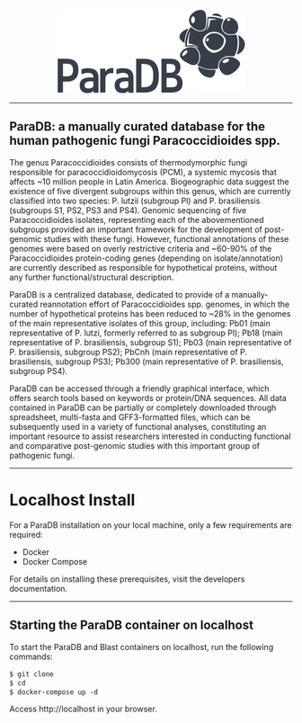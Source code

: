 <p align="center"><img src="https://raw.githubusercontent.com/ParacoccidioidesDB/paracoccidioidesdb.github.io/master/images/paradb_logo.png"></p>

---

## ParaDB: a manually curated database for the human pathogenic fungi Paracoccidioides spp.

The genus Paracoccidioides consists of thermodymorphic fungi responsible for paracoccidioidomycosis (PCM), a systemic mycosis that affects ~10 million people in Latin America. Biogeographic data suggest the existence of five divergent subgroups within this genus, which are currently classified into two species: P. lutzii (subgroup Pl) and P. brasiliensis (subgroups S1, PS2, PS3 and PS4). Genomic sequencing of five Paracoccidioides isolates, representing each of the abovementioned subgroups provided an important framework for the development of post-genomic studies with these fungi. However, functional annotations of these genomes were based on overly restrictive criteria and ~60-90% of the Paracoccidioides protein-coding genes (depending on isolate/annotation) are currently described as responsible for hypothetical proteins, without any further functional/structural description. 

ParaDB is a centralized database, dedicated to provide of a manually-curated reannotation effort of Paracoccidioides spp. genomes, in which the number of hypothetical proteins has been reduced to ~28% in the genomes of the main representative isolates of this group, including: Pb01 (main representative of P. lutzi, formerly referred to as subgroup Pl); Pb18 (main representative of P. brasiliensis, subgroup S1); Pb03 (main representative of P. brasiliensis, subgroup PS2); PbCnh (main representative of P. brasiliensis, subgroup PS3); Pb300 (main representative of P. brasiliensis, subgroup PS4). 

ParaDB can be accessed through a friendly graphical interface, which offers search tools based on keywords or protein/DNA sequences. All data contained in ParaDB can be partially or completely downloaded through spreadsheet, multi-fasta and GFF3-formatted files, which can be subsequently used in a variety of functional analyses, constituting an important resource to assist researchers interested in conducting functional and comparative post-genomic studies with this important group of pathogenic fungi.

---

# Localhost Install

For a ParaDB installation on your local machine, only a few requirements are required:

- Docker
- Docker Compose

For details on installing these prerequisites, visit the developers documentation.

---

## Starting the ParaDB container on localhost

To start the ParaDB and Blast containers on localhost, run the following commands:

```
$ git clone
$ cd
$ docker-compose up -d
```

Access http://localhost in your browser.
